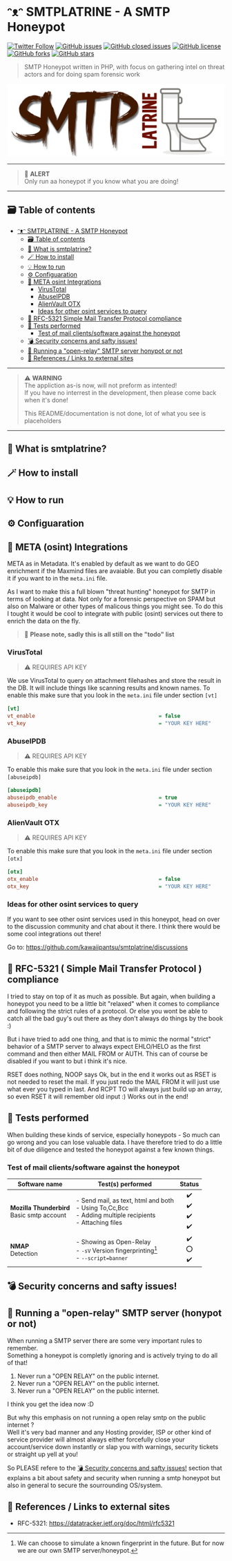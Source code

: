 # ᵔᴥᵔ SMTPLATRINE - A SMTP Honeypot

[![Twitter Follow](https://img.shields.io/twitter/follow/davidbl.svg?style=social&label=Follow)](https://twitter.com/davidbl) [![GitHub issues](https://img.shields.io/github/issues/kawaiipantsu/smtplatrine.svg)](https://github.com/kawaiipantsu/smtplatrine/issues) [![GitHub closed issues](https://img.shields.io/github/issues-closed/kawaiipantsu/smtplatrine.svg)](https://github.com/kawaiipantsu/smtplatrine/issues) [![GitHub license](https://img.shields.io/github/license/kawaiipantsu/smtplatrine.svg)](https://github.com/kawaiipantsu/smtplatrine/blob/master/LICENSE) [![GitHub forks](https://img.shields.io/github/forks/kawaiipantsu/smtplatrine.svg)](https://github.com/kawaiipantsu/smtplatrine/network) [![GitHub stars](https://img.shields.io/github/stars/kawaiipantsu/smtplatrine.svg)](https://github.com/kawaiipantsu/smtplatrine/stargazers)
> SMTP Honeypot written in PHP, with focus on gathering intel on threat actors and for doing spam forensic work

![smtplatrine](www/assets/images/smtplatrine_cover.png)

---

> 🚨 **ALERT**  
> Only run aa honeypot if you know what you are doing!

---

## 🗃️ Table of contents
<!-- TOC -->

- [ᵔᴥᵔ SMTPLATRINE - A SMTP Honeypot](#%E1%B5%94%E1%B4%A5%E1%B5%94-smtplatrine---a-smtp-honeypot)
    - [🗃️ Table of contents](#-table-of-contents)
    - [📧 What is smtplatrine?](#-what-is-smtplatrine)
    - [🪄 How to install](#%F0%9F%AA%84-how-to-install)
    - [💡 How to run](#-how-to-run)
    - [⚙️ Configuaration](#-configuaration)
    - [🫶 META osint Integrations](#%F0%9F%AB%B6-meta-osint-integrations)
        - [VirusTotal](#virustotal)
        - [AbuseIPDB](#abuseipdb)
        - [AlienVault OTX](#alienvault-otx)
        - [Ideas for other osint services to query](#ideas-for-other-osint-services-to-query)
    - [📐 RFC-5321  Simple Mail Transfer Protocol  compliance](#-rfc-5321--simple-mail-transfer-protocol--compliance)
    - [🎱 Tests performed](#-tests-performed)
        - [Test of mail clients/software against the honeypot](#test-of-mail-clientssoftware-against-the-honeypot)
    - [💣 Security concerns and safty issues!](#-security-concerns-and-safty-issues)
    - [😬 Running a "open-relay" SMTP server honypot or not](#-running-a-open-relay-smtp-server-honypot-or-not)
    - [📑 References / Links to external sites](#-references--links-to-external-sites)

<!-- /TOC -->

---

> ⚠️ **WARNING**  
> The appliction as-is now, will not preform as intented!  
> If you have no interrest in the development, then please come back when it's done!
> 
> This README/documentation is not done, lot of what you see is placeholders

---

## 📧 What is smtplatrine?

## 🪄 How to install

## 💡 How to run

## ⚙️ Configuaration

## 🫶 META (osint) Integrations

META as in Metadata. It's enabled by default as we want to do GEO enrichment if the Maxmind files are avaiable. But you can completly disable it if you want to in the `meta.ini` file.

As I want to make this a full blown "threat hunting" honeypot for SMTP in terms of looking at data. Not only for a forensic perspective on SPAM but also on Malware or other types of malicous things you might see. To do this I tought it would be cool to integrate with public (osint) services out there to enrich the data on the fly.


> 🚩 **Please note, sadly this is all still on the "todo" list**

### VirusTotal

> ⚠️ REQUIRES API KEY

We use VirusTotal to query on attachment filehashes and store the result in the DB. It will include things like scanning results and known names. To enable this make sure that you look in the `meta.ini` file under section `[vt]`

```ini
[vt]
vt_enable                                        = false
vt_key                                           = "YOUR KEY HERE"
```

### AbuseIPDB

> ⚠️ REQUIRES API KEY

To enable this make sure that you look in the `meta.ini` file under section `[abuseipdb]`

```ini
[abuseipdb]
abuseipdb_enable                                 = true
abuseipdb_key                                    = "YOUR KEY HERE"
```

### AlienVault OTX

> ⚠️ REQUIRES API KEY

To enable this make sure that you look in the `meta.ini` file under section `[otx]`

```ini
[otx]
otx_enable                                       = false
otx_key                                          = "YOUR KEY HERE"
```
### Ideas for other osint services to query

If you want to see other osint services used in this honeypot, head on over to the discussion community and chat about it there. I think there would be some cool integrations out there! 

Go to: https://github.com/kawaiipantsu/smtplatrine/discussions

## 📐 RFC-5321 ( Simple Mail Transfer Protocol ) compliance

I tried to stay on top of it as much as possible. But again, when building a honeypot you need to be a little bit "relaxed" when it comes to compliance and following the strict rules of a protocol. Or else you wont be able to catch all the bad guy's out there as they don't always do things by the book :)

But i have tried to add one thing, and that is to mimic the normal "strict" behavior of a SMTP server to always expect EHLO/HELO as the first command and then either MAIL FROM or AUTH. This can of course be disabled if you want to but i think it's nice.

RSET does nothing, NOOP says Ok, but in the end it works out as RSET is not needed to reset the mail. If you just redo the MAIL FROM it will just use what ever you typed in last. And RCPT TO will always just build up an array, so even RSET it will remember old input :) Works out in the end!

## 🎱 Tests performed

When building these kinds of service, especially honeypots - So much can go wrong and you can lose valuable data. I have therefore tried to do a little bit of due diligence and tested the honeypot against a few known things.

### Test of mail clients/software against the honeypot

| Software name | Test(s) performed | Status |
|---|---|:---:|
| **Mozilla Thunderbird**<br>Basic smtp account | - Send mail, as text, html and both<br>- Using To,Cc,Bcc<br>- Adding multiple recipients<br>- Attaching files  | ✔️<br>✔️<br>✔️<br>✔️ |
| **NMAP**<br>Detection | - Showing as Open-Relay<br>- `-sV` Version fingerprinting[^1]<br>- `--script=banner` | ✔️<br>⭕<br>✔️ | 

[^1]: We can choose to simulate a known fingerprint in the future. But for now we are our own SMTP server/honeypot.

<!--- 
Status icons
❌ = Not working
⭕ = Problems but not critical
❔ = Not fully tested
✔️ = Working!

Others
💯 🚩 🙈 🙉 🙊
💕 👺 👹 ☠️ 😈
🫶 🙏
--->

## 💣 Security concerns and safty issues!

## 😬 Running a "open-relay" SMTP server (honypot or not)

When running a SMTP server there are some very important rules to remember.  
Something a honeypot is completly ignoring and is actively trying to do all of that!

1) Never run a "OPEN RELAY" on the public internet.
2) Never run a "OPEN RELAY" on the public internet.
3) Never run a "OPEN RELAY" on the public internet.

I think you get the idea now :D

But why this emphasis on not running a open relay smtp on the public internet ?  
Well it's very bad manner and any Hosting provider, ISP or other kind of service provider will almost always either forcefully close your account/service down instantly or slap you with warnings, security tickets or straight up yell at you!

So PLEASE refere to the [💣 Security concerns and safty issues!](#-security-concerns-and-safty-issues) section that explains a bit about safety and security when running a smtp honeypot but also in general to secure the sourrounding OS/system.

## 📑 References / Links to external sites

- RFC-5321: https://datatracker.ietf.org/doc/html/rfc5321
